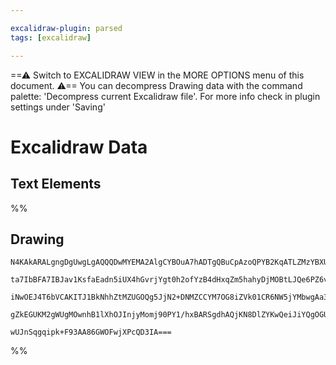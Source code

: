 ```yaml
---

excalidraw-plugin: parsed
tags: [excalidraw]

---
```

==⚠  Switch to EXCALIDRAW VIEW in the MORE OPTIONS menu of this document. ⚠== You can decompress Drawing data with the command palette: 'Decompress current Excalidraw file'. For more info check in plugin settings under 'Saving'


# Excalidraw Data

## Text Elements
%%
## Drawing
```compressed-json
N4KAkARALgngDgUwgLgAQQQDwMYEMA2AlgCYBOuA7hADTgQBuCpAzoQPYB2KqATLZMzYBXUtiRoIACyhQ4zZAHoFAc0JRJQgEYA6bGwC2CgF7N6hbEcK4OCtptbErHALRY8RMpWdx8Q1TdIEfARcZgRmBShcZQUebQBGADYEmjoghH0EDihmbgBtAF1+CFw4OABlKKhxVFAwSHUMmohiXFIAa1T6hkIECgAhXGx25VJhDmIAYTZ8NlJuCABiADNV

ta7IbBFA7IBJav1KsfaEadn5iUX4hGvrjYgt0h2ofYzB4dHxqZm5hahyDjMOBtLJQe6PZ6vfQAMUI+HwlRgwQWgg84O2oKhRzYJwA6iR1Nw+OBNhi9gdsSdEciJKiSOinpiDgAlYTKSQccK5NDxfikxnkjIAeWB2DUMG48QADFK+Q8yS8DtDOFBobh9HCJWgAKxyiFMjLK7LlQhGGo8WUk+UCxUZAAqWCgAEEiMouBJgsswXqFVioqRnU82BRJCF

iNwOEJ4T6bVCAKITJ1BkNhhZtMZUGOQg5JjN2+DNMZCCYM7OG8iZVk01CR6NW5jYMbwgAa3AALG3dfXGzN8ABNbgAZgAnHFtVLEjxtYlpYPtfFp3KjGwDNw6t16AQhDV4iSAL5Zg36VnF4ic5jc9BFkty0YkE1momW7p34iVBBwbhdl+kEgAWTYYgEATXBNGCcM0GWAgwlvX9vnONcSUgfoZggq9lE0XAAAoeHiAB2aheHwwjcII1ApW0bUAEoNk

gZkEGUKM2gWUgMOwnhB1lXhOJInjyMomj90PY1/hxBARSgdhAQjKN8DlZYKwQeiJiYQgOGURD6kgLJQPA7h/m3PlNiIT80AMhAjIgDh1RqczLOEKAiE5fTSEMpCIH0NoTlIAA5GyXLcrSPK8pgQLAhA0PMoSrTsAArBBsBycprLgACgLCvTIOgiyrSGSTGDtFd8E07pYEQFF0kSqTaPlZgoAMfNyrQWs5Pc2Zhgi7goPwGD3IUgxykqyTOC67LLP

wUJnSqgqipk+F93AA86GWOFwjXPcQD3IA===
```
%%